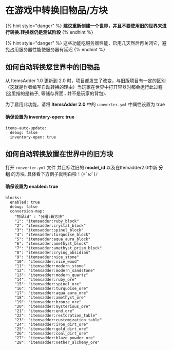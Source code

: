 # 在游戏中转换旧物品/方块

{% hint style="danger" %}
**建议重新创建一个世界，并且不要使用旧的世界来进行转换.转换器仍是测试阶段**
{% endhint %}

{% hint style="danger" %}
这些功能吃服务器性能，启用几天然后再关闭它，避免占用服务器性能使服务器有延迟
{% endhint %}

## 如何自动转换您世界中的旧物品

从 ItemsAdder 1.0 更新到 2.0 时，项目都发生了改变，与旧版项目有一定的区别
（这就是作者编写自动转换的理由）当玩家在世界中打开容器时都会运行此过程 \(这里指的是箱子, 等储存界面.. 并不是玩家的背包\).

为了启用此功能，请将 **ItemsAdder 2.0** 中的 `converter.yml` 中属性设置为 true

#### 确保设置为 inventory-open: true

```text
items-auto-update:
  debug: false
  inventory-open: true
```

## 如何自动转换放置在世界中的旧方块

打开 `converter.yml` 文件 并且标注旧的 **model\_id** 以及在Itemadder2.0中新 **分组** 的方块. 具体看下方例子就明白啦！(=ﾟωﾟ)ﾉ

#### 确保设置为 enabled: true

```text
blocks:
  enabled: true
  debug: false
  conversion-map:
    "物品id" : "分组:新方块"
    "1": "itemsadder:ruby_block"
    "2": "itemsadder:crystal_block"
    "3": "itemsadder:spinel_block"
    "4": "itemsadder:turquoise_block"
    "5": "itemsadder:aqua_aura_block"
    "6": "itemsadder:amethyst_block"
    "7": "itemsadder:amethyst_prism_block"
    "8": "itemsadder:crying_obsidian"
    "9": "itemsadder:nice_stone"
    "10": "itemsadder:nice_wood"
    "11": "itemsadder:modern_stone"
    "12": "itemsadder:modern_sandstone"
    "13": "itemsadder:modern_quartz"
    "14": "itemsadder:ruby_ore"
    "15": "itemsadder:spinel_ore"
    "16": "itemsadder:turquoise_ore"
    "17": "itemsadder:aqua_aura_ore"
    "18": "itemsadder:amethyst_ore"
    "19": "itemsadder:bronze_ore"
    "20": "itemsadder:mysterious_ore"
    "21": "itemsadder:end_ore"
    "22": "itemsadder:restoration_table"
    "23": "itemsadder:customization_table"
    "24": "itemsadder:iron_dirt_ore"
    "25": "itemsadder:gold_dirt_ore"
    "26": "itemsadder:coal_dirt_ore"
    "27": "itemsadder:blaze_powder_ore"
    "28": "itemsadder:nether_alchemy_ore"
```


